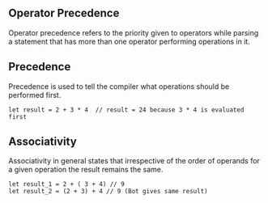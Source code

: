 ## Operator Precedence
Operator precedence refers to the priority given to operators while parsing a statement that has more than one operator performing operations in it.

## Precedence
Precedence is used to tell the compiler what operations should be performed first. 

```
let result = 2 + 3 * 4  // result = 24 because 3 * 4 is evaluated first
```

## Associativity
Associativity in general states that irrespective of the order of operands for a given operation the result remains the same. 

```
let result_1 = 2 + ( 3 + 4) // 9
let result_2 = (2 + 3) + 4 // 9 (Bot gives same result)
```